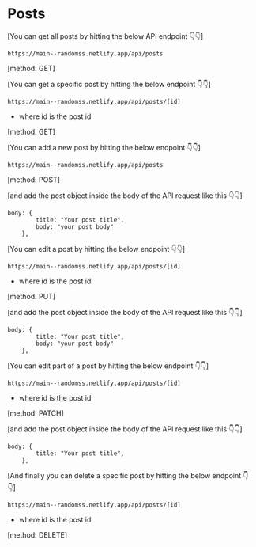 
# Posts

[You can get all posts by hitting the below API endpoint 👇👇]

```
https://main--randomss.netlify.app/api/posts
```

[method: GET]

[You can get a specific post by hitting the below endpoint 👇👇]

```
https://main--randomss.netlify.app/api/posts/[id]
```

- where id is the post id

[method: GET]

[You can add a new post by hitting the below endpoint 👇👇]

```
https://main--randomss.netlify.app/api/posts
```

[method: POST]


[and add the post object inside the body of the API request like this 👇👇]
```
body: {
        title: "Your post title",
        body: "your post body"
    },
```
[You can edit a post by hitting the below endpoint 👇👇]
```
https://main--randomss.netlify.app/api/posts/[id]
```
- where id is the post id


[method: PUT]


[and add the post object inside the body of the API request like this 👇👇]
```
body: {
        title: "Your post title",
        body: "your post body"
    },
```

[You can edit part of a post by hitting the below endpoint 👇👇]
```
https://main--randomss.netlify.app/api/posts/[id]
```
- where id is the post id


[method: PATCH]


[and add the post object inside the body of the API request like this 👇👇]
```
body: {
        title: "Your post title",
    },
```

[And finally you can delete a specific post by hitting the below endpoint 👇👇]
```
https://main--randomss.netlify.app/api/posts/[id]
```
- where id is the post id


[method: DELETE]
